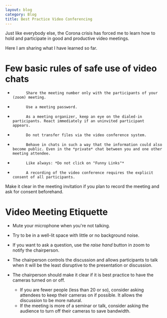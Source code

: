 ```yaml
---
layout: blog
category: Blog
title: Best Practice Video Conferencing
---
```

Just like everybody else, the Corona crisis has forced me to learn how to hold and participate in good and productive video meetings.

Here I am sharing what I have learned so far.

# Few basic rules of safe use of video chats
*           Share the meeting number only with the participants of your (zoom) meeting.
*           Use a meeting password.
*           As a meeting organizer, keep an eye on the dialed-in participants. React immediately if an uninvited participant appears.
*           Do not transfer files via the video conference system.
*           Behave in chats in such a way that the information could also become public. Even in the *private* chat between you and one other meeting attendee.
*           Like always: *Do not click on "Funny Links"*
*           A recording of the video conference requires the explicit consent of all participants.
Make it clear in the meeting invitation if you plan to record the meeting and ask for consent beforehand.

# Video Meeting Etiquette
* Mute your microphone when you're not talking.
* Try to be in a well-lit space with little or no background noise.
* If you want to ask a question, use the *raise hand* button in zoom to notify the chairperson.
* The chairperson controls the discussion and allows participants to talk when it will be the least disruptive to the presentation or discussion.
* The chairperson should make it clear if it is best practice to have the cameras turned on or off.

    * If you are fewer people (less than 20 or so), consider asking attendees to keep their cameras on if possible. It allows the discussion to be more natural.
    * If the meeting is more of a seminar or talk, consider asking the audience to turn off their cameras to save bandwidth.
